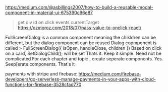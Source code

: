 https://medium.com/@asbillings2007/how-to-build-a-reusable-modal-component-in-material-ui-675390c96e87

> get div id on click events currentTarget
> https://ozmoroz.com/2018/07/pass-value-to-onclick-react/

FullScreenDialog is a common component meaning the chikldren can be different, but the dialog component can be reused
Dialog copmponent is called > FullScreenDialog({ isOpen, handleClose, children })
Based on click on a card, SetDialogChild(<SomeComponent />); will be set
Thats it.
Keep it simple. Need not be complicated
For each chapter and topic , create seperate components. Yes. Seep[erate components.
That's it

payments with stripe and firebase: https://medium.com/firebase-developers/go-serverless-manage-payments-in-your-apps-with-cloud-functions-for-firebase-3528cfad770
